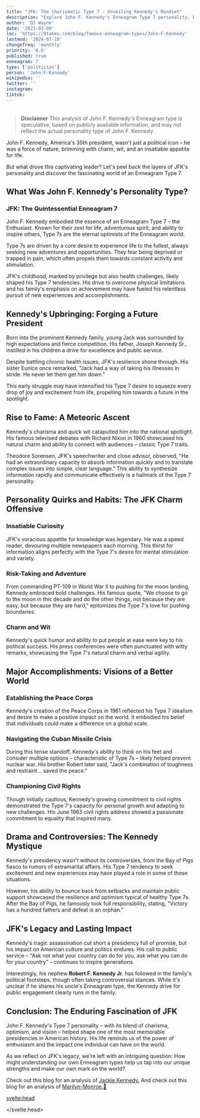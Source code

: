 ```yaml
---
title: "JFK: The Charismatic Type 7 - Unveiling Kennedy's Mindset"
description: "Explore John F. Kennedy's Enneagram Type 7 personality. Discover how his enthusiastic nature shaped his presidency, policies, and enduring legacy in American history."
author: 'DJ Wayne'
date: '2023-03-09'
loc: 'https://9takes.com/blog/famous-enneagram-types/John-F-Kennedy'
lastmod: '2024-07-10'
changefreq: 'monthly'
priority: '0.6'
published: true
enneagram: 7
type: ['politician']
person: 'John-F-Kennedy'
wikipedia: ''
twitter: ''
instagram:
tiktok:
---
```


<script>
	import  PopCard  from "$lib/components/atoms/PopCard.svelte";
</script>
<div
	style="display: flex;
    justify-content: center;
    margin: 1rem 0;
	"
>
	<PopCard
		image={`/types/7s/${'John-F-Kennedy'}.webp`}
		showIcon={false}
		enneagramType="7"
		displayText="John F. Kennedy"
		subtext=""
	/>
</div>

> **Disclaimer** This analysis of John F. Kennedy's Enneagram type is speculative, based on publicly available information, and may not reflect the actual personality type of John F. Kennedy.

<p class="firstLetter">John F. Kennedy, America's 35th president, wasn't just a political icon – he was a force of nature, brimming with charm, wit, and an insatiable appetite for life.</p>

But what drove this captivating leader? Let's peel back the layers of JFK's personality and discover the fascinating world of an Enneagram Type 7.

## What Was John F. Kennedy's Personality Type?

### JFK: The Quintessential Enneagram 7

John F. Kennedy embodied the essence of an Enneagram Type 7 – the Enthusiast. Known for their zest for life, adventurous spirit, and ability to inspire others, Type 7s are the eternal optimists of the Enneagram world.

Type 7s are driven by a core desire to experience life to the fullest, always seeking new adventures and opportunities. They fear being deprived or trapped in pain, which often propels them towards constant activity and stimulation.

JFK's childhood, marked by privilege but also health challenges, likely shaped his Type 7 tendencies. His drive to overcome physical limitations and his family's emphasis on achievement may have fueled his relentless pursuit of new experiences and accomplishments.

## Kennedy's Upbringing: Forging a Future President

Born into the prominent Kennedy family, young Jack was surrounded by high expectations and fierce competition. His father, Joseph Kennedy Sr., instilled in his children a drive for excellence and public service.

Despite battling chronic health issues, JFK's resilience shone through. His sister Eunice once remarked, "Jack had a way of taking his illnesses in stride. He never let them get him down."

This early struggle may have intensified his Type 7 desire to squeeze every drop of joy and excitement from life, propelling him towards a future in the spotlight.

## Rise to Fame: A Meteoric Ascent

Kennedy's charisma and quick wit catapulted him into the national spotlight. His famous televised debates with Richard Nixon in 1960 showcased his natural charm and ability to connect with audiences – classic Type 7 traits.

Theodore Sorensen, JFK's speechwriter and close advisor, observed, "He had an extraordinary capacity to absorb information quickly and to translate complex issues into simple, clear language." This ability to synthesize information rapidly and communicate effectively is a hallmark of the Type 7 personality.

## Personality Quirks and Habits: The JFK Charm Offensive

### Insatiable Curiosity

JFK's voracious appetite for knowledge was legendary. He was a speed reader, devouring multiple newspapers each morning. This thirst for information aligns perfectly with the Type 7's desire for mental stimulation and variety.

### Risk-Taking and Adventure

From commanding PT-109 in World War II to pushing for the moon landing, Kennedy embraced bold challenges. His famous quote, "We choose to go to the moon in this decade and do the other things, not because they are easy, but because they are hard," epitomizes the Type 7's love for pushing boundaries.

### Charm and Wit

Kennedy's quick humor and ability to put people at ease were key to his political success. His press conferences were often punctuated with witty remarks, showcasing the Type 7's natural charm and verbal agility.

## Major Accomplishments: Visions of a Better World

### Establishing the Peace Corps

Kennedy's creation of the Peace Corps in 1961 reflected his Type 7 idealism and desire to make a positive impact on the world. It embodied his belief that individuals could make a difference on a global scale.

### Navigating the Cuban Missile Crisis

During this tense standoff, Kennedy's ability to think on his feet and consider multiple options – characteristic of Type 7s – likely helped prevent nuclear war. His brother Robert later said, "Jack's combination of toughness and restraint... saved the peace."

### Championing Civil Rights

Though initially cautious, Kennedy's growing commitment to civil rights demonstrated the Type 7's capacity for personal growth and adapting to new challenges. His June 1963 civil rights address showed a passionate commitment to equality that inspired many.

## Drama and Controversies: The Kennedy Mystique

Kennedy's presidency wasn't without its controversies, from the Bay of Pigs fiasco to rumors of extramarital affairs. His Type 7 tendency to seek excitement and new experiences may have played a role in some of these situations.

However, his ability to bounce back from setbacks and maintain public support showcased the resilience and optimism typical of healthy Type 7s. After the Bay of Pigs, he famously took full responsibility, stating, "Victory has a hundred fathers and defeat is an orphan."

## JFK's Legacy and Lasting Impact

Kennedy's tragic assassination cut short a presidency full of promise, but his impact on American culture and politics endures. His call to public service – "Ask not what your country can do for you, ask what you can do for your country" – continues to inspire generations.

Interestingly, his nephew **Robert F. Kennedy Jr.** has followed in the family's political footsteps, though often taking controversial stances. While it's unclear if he shares his uncle's Enneagram type, the Kennedy drive for public engagement clearly runs in the family.

## Conclusion: The Enduring Fascination of JFK

John F. Kennedy's Type 7 personality – with its blend of charisma, optimism, and vision – helped shape one of the most memorable presidencies in American history. His life reminds us of the power of enthusiasm and the impact one individual can have on the world.

As we reflect on JFK's legacy, we're left with an intriguing question: How might understanding our own Enneagram types help us tap into our unique strengths and make our own mark on the world?

Check out this blog for an analysis of <a href="/blog/famous-enneagram-types/Jackie-Kennedy">Jackie Kennedy.</a>
And check out this blog for an analysis of <a href="/blog/famous-enneagram-types/Marilyn-Monroe">Marilyn-Monroe.👀</a>

<svelte:head>

<script type="application/ld+json">
{
  "@context": "http://schema.org",
  "@graph": [
    {
      "@type": "Article",
      "articleBody": "John F. Kennedy, America's 35th president, embodied the Enneagram Type 7 personality. This article explores JFK's journey from his privileged yet challenging childhood to his presidency, examining his charismatic nature, risk-taking tendencies, and how his Type 7 traits shaped his bold political decisions and enduring legacy in American history.",
      "author": {
        "@type": "Person",
        "name": "DJ Wayne",
        "sameAs": ["https://www.instagram.com/djwayne3/", "https://www.youtube.com/@djwayne3", "https://www.linkedin.com/in/davidtwayne/", "https://twitter.com/djwayne3"]
      },
      "dateModified": "2024-07-10",
      "datePublished": "2024-07-10",
      "description": "Explore John F. Kennedy's Enneagram Type 7 personality. Discover how his enthusiastic nature shaped his presidency, policies, and enduring legacy in American history.",
      "headline": "JFK: The Charismatic Type 7 - Unveiling Kennedy's Mindset",
      "image": {
        "@type": "ImageObject",
        "height": 900,
        "url": "https://9takes.com/types/7s/John-F-Kennedy.webp",
        "width": 900
      },
      "mainEntityOfPage": {
        "@id": "https://9takes.com/blog/famous-enneagram-types/John-F-Kennedy",
        "@type": "WebPage"
      },
      "mentions": {
        "@type": "Person",
        "name": "John F. Kennedy",
        "sameAs": [
          "https://en.wikipedia.org/wiki/John_F._Kennedy",
          "https://www.jfklibrary.org/",
          "https://www.whitehouse.gov/about-the-white-house/presidents/john-f-kennedy/"
        ]
      },
      "publisher": {
        "@type": "Organization",
        "sameAs": ["https://www.instagram.com/9takesdotcom/", "https://twitter.com/9takesdotcom"],
        "logo": {
          "@type": "ImageObject",
          "url": "https://9takes.com/brand/darkRubix.png"
        },
        "name": "9takes"
      }
    },
    {
      "@type": "FAQPage",
      "mainEntity": [
        {
          "@type": "Question",
          "name": "What was John F. Kennedy's Enneagram type?",
          "acceptedAnswer": {
            "@type": "Answer",
            "text": "John F. Kennedy was an Enneagram Type 7, also known as 'The Enthusiast'. Type 7s are characterized by their enthusiasm, curiosity, and desire for new experiences. They often have a positive outlook and a tendency to seek adventure and stimulation."
          }
        },
        {
          "@type": "Question",
          "name": "How did JFK's upbringing influence his Type 7 personality?",
          "acceptedAnswer": {
            "@type": "Answer",
            "text": "JFK's privileged upbringing, combined with health challenges, likely shaped his Type 7 tendencies. The competitive Kennedy family environment and his drive to overcome physical limitations may have intensified his desire to experience life fully and pursue new challenges, characteristic of Type 7s."
          }
        },
        {
          "@type": "Question",
          "name": "What are some examples of JFK's Type 7 traits in his presidency?",
          "acceptedAnswer": {
            "@type": "Answer",
            "text": "JFK's Type 7 traits were evident in his visionary initiatives like the Peace Corps and the space program. His ability to inspire others with his optimism and charm, his quick wit in press conferences, and his willingness to take on bold challenges like the moon landing all reflect Type 7 characteristics."
          }
        },
        {
          "@type": "Question",
          "name": "How did JFK's Enneagram Type 7 personality influence his handling of crises?",
          "acceptedAnswer": {
            "@type": "Answer",
            "text": "JFK's Type 7 personality influenced his crisis management through his ability to think quickly and consider multiple options. This was particularly evident during the Cuban Missile Crisis, where his capacity to remain optimistic under pressure and explore various solutions likely helped prevent nuclear war."
          }
        },
        {
          "@type": "Question",
          "name": "What is a lesser-known fact about JFK that reflects his Type 7 personality?",
          "acceptedAnswer": {
            "@type": "Answer",
            "text": "A lesser-known fact about JFK that reflects his Type 7 personality is that he was a speed reader, able to read 1,200 words per minute. This ability aligns with the Type 7's thirst for knowledge and mental stimulation, as well as their quick-thinking nature."
          }
        }
      ]
    }
  ]
}
</script>

</svelte:head>
